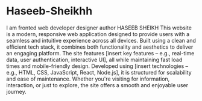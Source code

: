 # Haseeb-Sheikhh
I am fronted web developer designer 
author HASEEB SHEIKH
This website is a modern, responsive web application designed to provide users with a seamless and intuitive experience across all devices. Built using a clean and efficient tech stack, it combines both functionality and aesthetics to deliver an engaging platform. The site features [insert key features – e.g., real-time data, user authentication, interactive UI], all while maintaining fast load times and mobile-friendly design. Developed using [insert technologies – e.g., HTML, CSS, JavaScript, React, Node.js], it is structured for scalability and ease of maintenance. Whether you're visiting for information, interaction, or just to explore, the site offers a smooth and enjoyable user journey.

